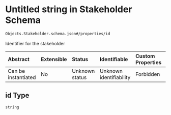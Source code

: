# Untitled string in Stakeholder Schema

```txt
Objects.Stakeholder.schema.json#/properties/id
```

Identifier for the stakeholder

| Abstract            | Extensible | Status         | Identifiable            | Custom Properties | Additional Properties | Access Restrictions | Defined In                                                                                |
| :------------------ | :--------- | :------------- | :---------------------- | :---------------- | :-------------------- | :------------------ | :---------------------------------------------------------------------------------------- |
| Can be instantiated | No         | Unknown status | Unknown identifiability | Forbidden         | Allowed               | none                | [Stakeholder.schema.json*](../out/objects/Stakeholder.schema.json "open original schema") |

## id Type

`string`
